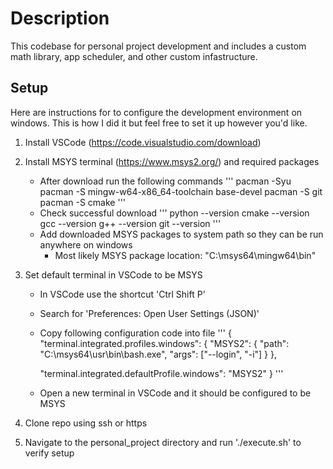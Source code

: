 # Description
This codebase for personal project development and includes a custom math library, app scheduler, and 
other custom infastructure.

## Setup
Here are instructions for to configure the development environment on windows. This is how I did it but 
feel free to set it up however you'd like.

1. Install VSCode (https://code.visualstudio.com/download)
2. Install MSYS terminal (https://www.msys2.org/) and required packages
	- After download run the following commands
		'''
		pacman -Syu
		pacman -S mingw-w64-x86_64-toolchain base-devel
		pacman -S git
		pacman -S cmake
		'''
	- Check successful download
		'''
		python --version
		cmake --version
		gcc --version
		g++ --version
		git --version
		'''
	- Add downloaded MSYS packages to system path so they can be run anywhere on windows
		- Most likely MSYS package location: "C:\msys64\mingw64\bin"
3. Set default terminal in VSCode to be MSYS
	- In VSCode use the shortcut 'Ctrl Shift P'
	- Search for 'Preferences: Open User Settings (JSON)'
	- Copy following configuration code into file
		'''
		{
		"terminal.integrated.profiles.windows": {
				"MSYS2": {
					"path": "C:\\msys64\\usr\\bin\\bash.exe",
					"args": ["--login", "-i"]
				}
		},

		"terminal.integrated.defaultProfile.windows": "MSYS2"
		}
		'''
	- Open a new terminal in VSCode and it should be configured to be MSYS

4. Clone repo using ssh or https
5. Navigate to the personal_project directory and run './execute.sh' to verify setup
